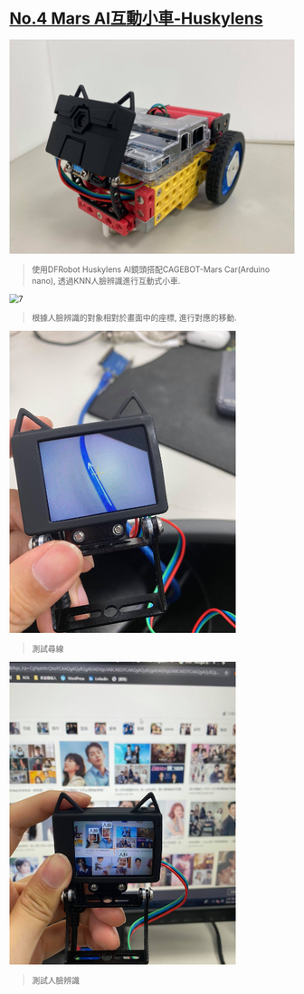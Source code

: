 # [No.4 Mars AI互動小車-Huskylens](https://github.com/KUBOT-Robot/FAFABOT/tree/FAFABOT-No.4)

<img src="https://github.com/KUBOT-Robot/FAFABOT/blob/resource/FAFABOT-No4/4.jpg" width="700">

>使用DFRobot Huskylens AI鏡頭搭配CAGEBOT-Mars Car(Arduino nano), 透過KNN人臉辨識進行互動式小車.

![7](https://github.com/KUBOT-Robot/FAFABOT/blob/resource/FAFABOT-No4/7.gif)

>根據人臉辨識的對象相對於畫面中的座標, 進行對應的移動.

<img src="https://github.com/KUBOT-Robot/FAFABOT/blob/resource/FAFABOT-No4/5.jpg" width="400">

>測試尋線

<img src="https://github.com/KUBOT-Robot/FAFABOT/blob/resource/FAFABOT-No4/6.jpg" width="400">

>測試人臉辨識